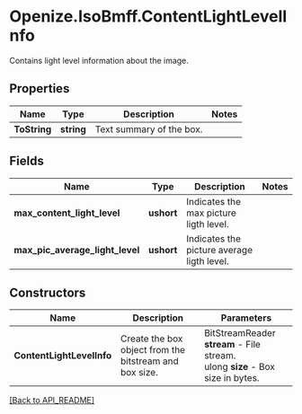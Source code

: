 # Openize.IsoBmff.ContentLightLevelInfo

Contains light level information about the image.

## Properties

Name | Type | Description | Notes
------------ | ------------- | ------------- | -------------
**ToString** | **string** | Text summary of the box. | 

## Fields

Name | Type | Description | Notes
------------ | ------------- | ------------- | -------------
**max_content_light_level** | **ushort** | Indicates the max picture ligth level. | 
**max_pic_average_light_level** | **ushort** | Indicates the picture average ligth level. | 

## Constructors

Name | Description | Parameters
------------ | ------------- | ------------- 
**ContentLightLevelInfo** | Create the box object from the bitstream and box size. | BitStreamReader <b>stream</b> - File stream.<br />ulong <b>size</b> - Box size in bytes.

[[Back to API_README]](API_README.md)